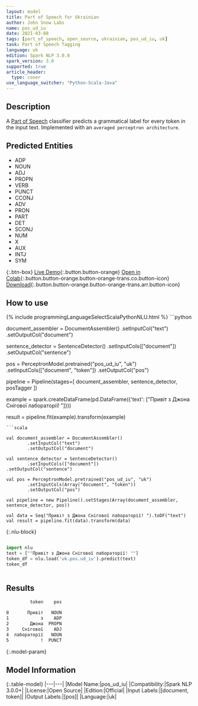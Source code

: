 ```yaml
---
layout: model
title: Part of Speech for Ukrainian
author: John Snow Labs
name: pos_ud_iu
date: 2021-03-08
tags: [part_of_speech, open_source, ukrainian, pos_ud_iu, uk]
task: Part of Speech Tagging
language: uk
edition: Spark NLP 3.0.0
spark_version: 3.0
supported: true
article_header:
  type: cover
use_language_switcher: "Python-Scala-Java"
---
```


## Description

A [Part of Speech](https://en.wikipedia.org/wiki/Part_of_speech) classifier predicts a grammatical label for every token in the input text. Implemented with an `averaged perceptron architecture`.

## Predicted Entities

- ADP
- NOUN
- ADJ
- PROPN
- VERB
- PUNCT
- CCONJ
- ADV
- PRON
- PART
- DET
- SCONJ
- NUM
- X
- AUX
- INTJ
- SYM

{:.btn-box}
[Live Demo](https://demo.johnsnowlabs.com/public/GRAMMAR_EN/){:.button.button-orange}
[Open in Colab](https://colab.research.google.com/github/JohnSnowLabs/spark-nlp-workshop/blob/master/tutorials/Certification_Trainings/Healthcare/4.Clinical_DeIdentification.ipynb){:.button.button-orange.button-orange-trans.co.button-icon}
[Download](https://s3.amazonaws.com/auxdata.johnsnowlabs.com/public/models/pos_ud_iu_uk_3.0.0_3.0_1615230349831.zip){:.button.button-orange.button-orange-trans.arr.button-icon}

## How to use



<div class="tabs-box" markdown="1">
{% include programmingLanguageSelectScalaPythonNLU.html %}
```python

document_assembler = DocumentAssembler()
  .setInputCol("text")
  .setOutputCol("document")

sentence_detector = SentenceDetector()
  .setInputCols(["document"])
  .setOutputCol("sentence")

pos = PerceptronModel.pretrained("pos_ud_iu", "uk")
  .setInputCols(["document", "token"])
  .setOutputCol("pos")

pipeline = Pipeline(stages=[
  document_assembler,
  sentence_detector,
  posTagger
])

example = spark.createDataFrame(pd.DataFrame({'text': ["Привіт з Джона Снігової лабораторії! "]}))

result = pipeline.fit(example).transform(example)


```
```scala

val document_assembler = DocumentAssembler()
        .setInputCol("text")
        .setOutputCol("document")

val sentence_detector = SentenceDetector()
        .setInputCols(["document"])
.setOutputCol("sentence")

val pos = PerceptronModel.pretrained("pos_ud_iu", "uk")
        .setInputCols(Array("document", "token"))
        .setOutputCol("pos")

val pipeline = new Pipeline().setStages(Array(document_assembler, sentence_detector, pos))

val data = Seq("Привіт з Джона Снігової лабораторії! ").toDF("text")
val result = pipeline.fit(data).transform(data)

```

{:.nlu-block}
```python

import nlu
text = [""Привіт з Джона Снігової лабораторії! ""]
token_df = nlu.load('uk.pos.ud_iu').predict(text)
token_df
    
```
</div>

## Results

```bash
         token    pos
                     
0       Привіт   NOUN
1            з    ADP
2        Джона  PROPN
3     Снігової    ADJ
4  лабораторії   NOUN
5            !  PUNCT
```

{:.model-param}
## Model Information

{:.table-model}
|---|---|
|Model Name:|pos_ud_iu|
|Compatibility:|Spark NLP 3.0.0+|
|License:|Open Source|
|Edition:|Official|
|Input Labels:|[document, token]|
|Output Labels:|[pos]|
|Language:|uk|